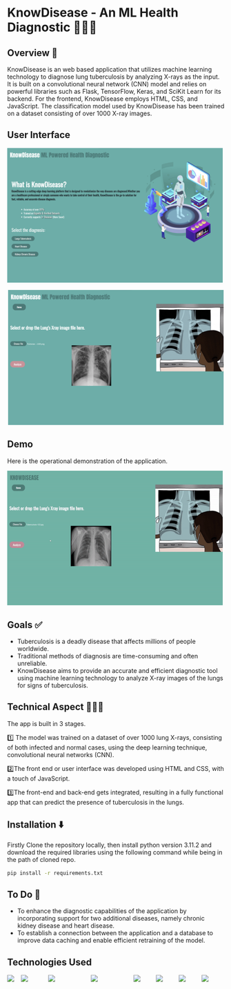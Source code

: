 # KnowDisease - An ML Health Diagnostic 👨🏻‍⚕️

## Overview 📝
KnowDisease is an web based application that utilizes machine learning technology to diagnose lung tuberculosis by analyzing X-rays as the input. It is built on a convolutional neural network (CNN) model and relies on powerful libraries such as Flask, TensorFlow, Keras, and SciKit Learn for its backend. For the frontend, KnowDisease employs HTML, CSS, and JavaScript. The classification model used by KnowDisease has been trained on a dataset consisting of over 1000 X-ray images.

## User Interface
<p align="left">
  <img src="KnowDisease1.png" width="500">
</p>
<p align="center">
  <img src="KnowDisease2.png" width="500">
</p>

## Demo 

Here is the operational demonstration of the application.
<p align="left">
  <img src="KnowDisease Working.gif" width="500">
</p>

## Goals ✅
* Tuberculosis is a deadly disease that affects millions of people worldwide.
* Traditional methods of diagnosis are time-consuming and often unreliable.
* KnowDisease aims to provide an accurate and efficient diagnostic tool using machine learning technology to analyze X-ray images of the lungs for signs of tuberculosis.

## Technical Aspect 🧑🏻‍💻
The app is built in 3 stages.

1️⃣ The model was trained on a dataset of over 1000 lung X-rays, consisting of both infected and normal cases, using the deep learning technique, convolutional neural networks (CNN).

2️⃣The front end or user interface was developed using HTML and CSS, with a touch of JavaScript.

3️⃣The front-end and back-end gets integrated, resulting in a fully functional app that can predict the presence of tuberculosis in the lungs.

## Installation ⬇️
Firstly Clone the repository locally, then install python version 3.11.2 and download the required libraries using the following command while being in the path of cloned repo.

```bash
pip install -r requirements.txt
```
## To Do 📃
* To enhance the diagnostic capabilities of the application by incorporating support for two additional diseases, namely chronic kidney disease and heart disease.
* To establish a connection between the application and a database to improve data caching and enable efficient retraining of the model.

## Technologies Used
<p align="left" style="display:flex; justify-content: space-between;">
  <img src="https://upload.wikimedia.org/wikipedia/commons/2/2d/Tensorflow_logo.svg" width="90">
  <img src="https://upload.wikimedia.org/wikipedia/commons/0/05/Scikit_learn_logo_small.svg" width="180">
  <img src="https://upload.wikimedia.org/wikipedia/commons/3/31/NumPy_logo_2020.svg" width="280">
  <img src="https://upload.wikimedia.org/wikipedia/commons/e/ed/Pandas_logo.svg" width="280">
  <img src="https://upload.wikimedia.org/wikipedia/commons/6/61/HTML5_logo_and_wordmark.svg" width="150">
  <img src="https://upload.wikimedia.org/wikipedia/commons/d/d5/CSS3_logo_and_wordmark.svg" width="150">
  <img src="https://upload.wikimedia.org/wikipedia/commons/9/99/Unofficial_JavaScript_logo_2.svg" width="150">
  <img src="https://cms-assets.tutsplus.com/uploads/users/30/posts/16037/preview_image/flask.png" width="150">
</p>
